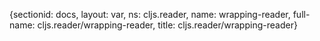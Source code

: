 {sectionid: docs, layout: var, ns: cljs.reader, name: wrapping-reader, full-name: cljs.reader/wrapping-reader,
  title: cljs.reader/wrapping-reader}
